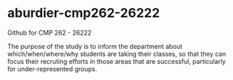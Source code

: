 # aburdier-cmp262-26222
 Github for CMP 262 - 26222

 The purpose of the study is to inform the department about which/when/where/why students are taking their classes, so that they can focus their recruting efforts in those areas that are successful, particularly for under-represented groups.
